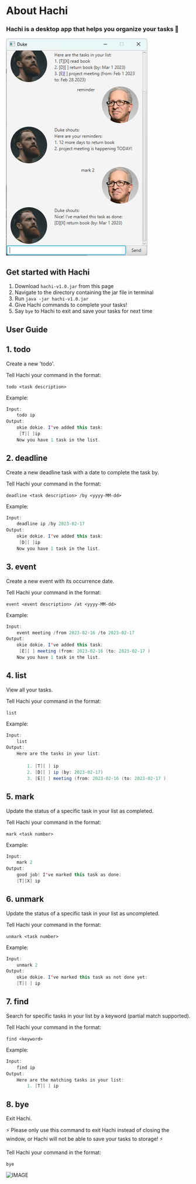 # About Hachi

### Hachi is a desktop app that helps you organize your tasks 🐝

![IMAGE](Ui.png)

## Get started with Hachi
1. Download `hachi-v1.0.jar` from this page
2. Navigate to the directory containing the jar file in terminal
3. Run `java -jar hachi-v1.0.jar`
4. Give Hachi commands to complete your tasks!
5. Say `bye` to Hachi to exit and save your tasks for next time 


## User Guide

## 1. todo

Create a new 'todo'.

Tell Hachi your command in the format:

`todo <task description>`

Example:
```java
Input: 
    todo ip
Output:
    okie dokie. I've added this task:
     [T][ ]ip
    Now you have 1 task in the list.
```
  
## 2. deadline

Create a new deadline task with a date to complete the task by.

Tell Hachi your command in the format:

`deadline <task description> /by <yyyy-MM-dd>`

Example:
```java
Input: 
    deadline ip /by 2023-02-17
Output: 
    okie dokie. I've added this task:
     [D][ ]ip
    Now you have 1 task in the list.
  ```
  
## 3. event 

Create a new event with its occurrence date.
 
Tell Hachi your command in the format:

`event <event description> /at <yyyy-MM-dd>`

Example:
```java
Input: 
    event meeting /from 2023-02-16 /to 2023-02-17
Output: 
    okie dokie. I've added this task:
     [E][ ] meeting (from: 2023-02-16 (to: 2023-02-17 )
    Now you have 1 task in the list.
  ```
  
## 4. list

View all your tasks.

Tell Hachi your command in the format:

`list`

Example:
```java
Input: 
    list
Output: 
    Here are the tasks in your list:
  
        1. [T][ ] ip
        2. [D][ ] ip (by: 2023-02-17)
        3. [E][ ] meeting (from: 2023-02-16 (to: 2023-02-17 )
```

## 5. mark

Update the status of a specific task in your list as completed.

Tell Hachi your command in the format:

`mark <task number>`

Example:
```java
Input: 
    mark 2
Output: 
    good job! I've marked this task as done: 
    [T][X] ip
 ```
 
## 6. unmark

Update the status of a specific task in your list as uncompleted.

Tell Hachi your command in the format:

`unmark <task number>`

Example:
```java
Input: 
    unmark 2
Output: 
    okie dokie. I've marked this task as not done yet: 
    [T][ ] ip
  ```
  
## 7. find

Search for specific tasks in your list by a keyword (partial match supported).

Tell Hachi your command in the format:

`find <keyword>`

Example:
```java
Input:
    find ip
Output:
    Here are the matching tasks in your list:
        1. [T][ ] ip
```

## 8. bye

Exit Hachi.

⚡️ Please only use this command to exit Hachi instead of closing the window, or Hachi will not be able to save your tasks to storage! ⚡️

Tell Hachi your command in the format:

`bye`

![IMAGE](https://i.pinimg.com/originals/dd/3b/b5/dd3bb51121232626d9e3899082bbbadb.jpg)
